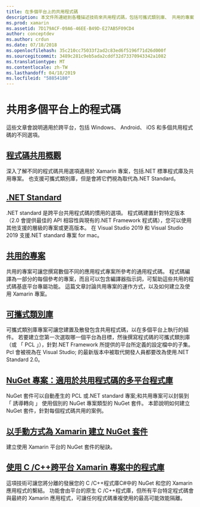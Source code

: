 ```yaml
---
title: 在多個平台上的共用程式碼
description: 本文件所連結到各種描述技術來共用程式碼，包括可攜式類別庫、 共用的專案、.NET Standard 和 NuGet 的輔助線。
ms.prod: xamarin
ms.assetid: 7D179ACF-09A6-46EE-B49D-E27AB5F09CD4
author: conceptdev
ms.author: crdun
ms.date: 07/18/2018
ms.openlocfilehash: 35c210cc75033f2ad2c83ed6f5196f71d26d000f
ms.sourcegitcommit: 3489c281c9eb5ada2cddf32d73370943342a1082
ms.translationtype: MT
ms.contentlocale: zh-TW
ms.lasthandoff: 04/18/2019
ms.locfileid: "58854180"
---
```

# <a name="sharing-code-on-multiple-platforms"></a>共用多個平台上的程式碼

這些文章會說明適用於跨平台，包括 Windows、 Android、 iOS 和多個共用程式碼的不同選項。

## <a name="code-sharing-overviewcode-sharingmd"></a>[程式碼共用概觀](code-sharing.md)

深入了解不同的程式碼共用選項適用於 Xamarin 專案，包括.NET 標準程式庫及共用專案。 也支援可攜式類別庫，但是會將它們視為取代為.NET Standard。

## <a name="net-standardcross-platformapp-fundamentalsnet-standardmd"></a>[.NET Standard](~/cross-platform/app-fundamentals/net-standard.md)

.NET standard 是跨平台共用程式碼的慣用的選項。 程式碼建置針對特定版本 （2.0 會提供最佳的 API 相容性與現有的.NET Framework 程式碼），您可以使用其他支援的層級的專案或更高版本。 在 Visual Studio 2019 和 Visual Studio 2019 支援.NET standard 專案 for mac。

## <a name="shared-projectscross-platformapp-fundamentalsshared-projectsmd"></a>[共用的專案](~/cross-platform/app-fundamentals/shared-projects.md)

共用的專案可讓您撰寫數個不同的應用程式專案所參考的通用程式碼。 程式碼編譯為一部分的每個參考的專案，而且可以包含編譯器指示詞，可幫助這些共用的程式碼基底平台專屬功能。 這篇文章討論共用專案的運作方式，以及如何建立及使用 Xamarin 專案。

## <a name="portable-class-librariescross-platformapp-fundamentalspclmd"></a>[可攜式類別庫](~/cross-platform/app-fundamentals/pcl.md)

可攜式類別庫專案可讓您建置及散發包含共用程式碼，以在多個平台上執行的組件。 若要建立您第一次選取哪一個平台為目標，然後撰寫程式碼的可攜式類別庫 （或 「 PCL 」），針對.NET Framework 所提供的平台所定義的設定檔中的子集。 Pcl 會被視為在 Visual Studio; 的最新版本中被取代開發人員都要改為使用.NET Standard 2.0。

## <a name="nuget-projects-multiplatform-libraries-for-code-sharingcross-platformapp-fundamentalsnuget-multiplatform-librariesindexmd"></a>[NuGet 專案：適用於共用程式碼的多平台程式庫](~/cross-platform/app-fundamentals/nuget-multiplatform-libraries/index.md)

NuGet 套件可以自動產生的 PCL 或.NET standard 專案;和共用專案可以封裝到 「 誘導轉向 」 使用個別的 NuGet 專案類型的 NuGet 套件。 本節說明如何建立 NuGet 套件，針對每個程式碼共用的案例。

## <a name="manually-creating-nuget-packages-for-xamarincross-platformapp-fundamentalsnuget-manualmd"></a>[以手動方式為 Xamarin 建立 NuGet 套件](~/cross-platform/app-fundamentals/nuget-manual.md)

建立使用 Xamarin 平台的 NuGet 套件的秘訣。

## <a name="use-cc-libraries-in-cross-platform-xamarin-projectscross-platformcppindexmd"></a>[使用 C /C++跨平台 Xamarin 專案中的程式庫](~/cross-platform/cpp/index.md)

這項技術可讓您將分離的發展您的 C /C++程式庫C#中的 NuGet 和您的 Xamarin 應用程式的繫結。 功能會由平台的原生 C /C++程式庫，但所有平台特定程式碼會與最終的 Xamarin 應用程式，可讓任何程式碼重複使用的最高可能效能隔離。 
